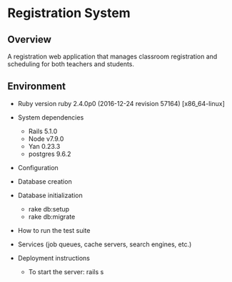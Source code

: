 # Registration System

## Overview
A registration web application that manages classroom registration and scheduling for both teachers and students.

## Environment
* Ruby version
  ruby 2.4.0p0 (2016-12-24 revision 57164) [x86_64-linux]

* System dependencies
  * Rails 5.1.0
  * Node v7.9.0
  * Yan 0.23.3
  * postgres 9.6.2

* Configuration

* Database creation

* Database initialization
  * rake db:setup
  * rake db:migrate

* How to run the test suite

* Services (job queues, cache servers, search engines, etc.)

* Deployment instructions
  * To start the server: rails s
